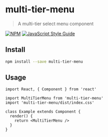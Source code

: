 # multi-tier-menu

> A multi-tier select menu component

[![NPM](https://img.shields.io/npm/v/multi-tier-menu.svg)](https://www.npmjs.com/package/multi-tier-menu) [![JavaScript Style Guide](https://img.shields.io/badge/code_style-standard-brightgreen.svg)](https://standardjs.com)

## Install

```bash
npm install --save multi-tier-menu
```

## Usage

```tsx
import React, { Component } from 'react'

import MultiTierMenu from 'multi-tier-menu'
import 'multi-tier-menu/dist/index.css'

class Example extends Component {
  render() {
    return <MultiTierMenu />
  }
}
```
